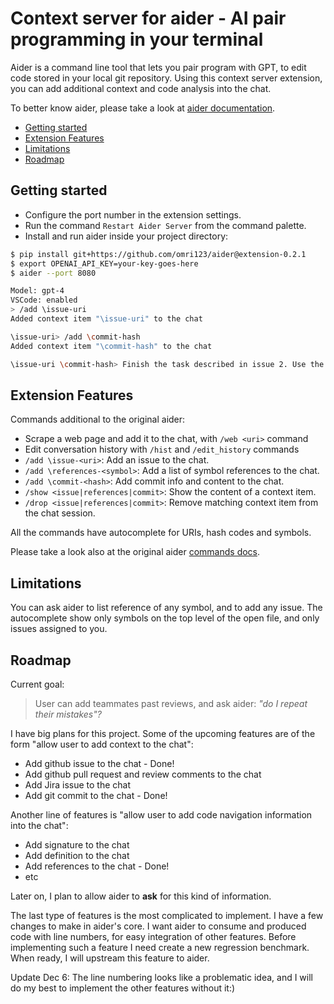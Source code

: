 # Context server for aider - AI pair programming in your terminal

Aider is a command line tool that lets you pair program with GPT,
to edit code stored in your local git repository.
Using this context server extension, you can add additional context and code analysis into the chat.

To better know aider, please take a look at [aider documentation](https://aider.chat).

- [Getting started](#getting-started)
- [Extension Features](#extension-features)
- [Limitations](#limitations)
- [Roadmap](#roadmap)

## Getting started

- Configure the port number in the extension settings.
- Run the command `Restart Aider Server` from the command palette.
- Install and run aider inside your project directory:

```bash
$ pip install git+https://github.com/omri123/aider@extension-0.2.1
$ export OPENAI_API_KEY=your-key-goes-here
$ aider --port 8080

Model: gpt-4
VSCode: enabled
> /add \issue-uri
Added context item "\issue-uri" to the chat

\issue-uri> /add \commit-hash
Added context item "\commit-hash" to the chat

\issue-uri \commit-hash> Finish the task described in issue 2. Use the supplied commit as a reference.
```

## Extension Features

Commands additional to the original aider:

- Scrape a web page and add it to the chat, with `/web <uri>` command
- Edit conversation history with `/hist` and `/edit_history` commands
- `/add \issue-<uri>`: Add an issue to the chat.
- `/add \references-<symbol>`: Add a list of symbol references to the chat.
- `/add \commit-<hash>`: Add commit info and content to the chat.
- `/show <issue|references|commit>`: Show the content of a context item.
- `/drop <issue|references|commit>`: Remove matching context item from the chat session.

All the commands have autocomplete for URIs, hash codes and symbols.

Please take a look also at the original aider [commands docs](https://aider.chat/docs/commands.html).

## Limitations

You can ask aider to list reference of any symbol, and to add any issue. The autocomplete show only symbols on the top level of the open file, and only issues assigned to you.

## Roadmap

Current goal:

> User can add teammates past reviews, and ask aider: <em>"do I repeat their mistakes"?</em>

I have big plans for this project.
Some of the upcoming features are of the form "allow user to add context to the chat":

- Add github issue to the chat - Done!
- Add github pull request and review comments to the chat
- Add Jira issue to the chat
- Add git commit to the chat - Done!

Another line of features is "allow user to add code navigation information into the chat":

- Add signature to the chat
- Add definition to the chat
- Add references to the chat - Done!
- etc

Later on, I plan to allow aider to **ask** for this kind of information.

The last type of features is the most complicated to implement. I have a few changes to make in aider's core.
I want aider to consume and produced code with line numbers, for easy integration of other features.
Before implementing such a feature I need create a new regression benchmark. When ready, I will upstream this feature to aider.

Update Dec 6: The line numbering looks like a problematic idea, and I will do my best to implement the other features without it:)
